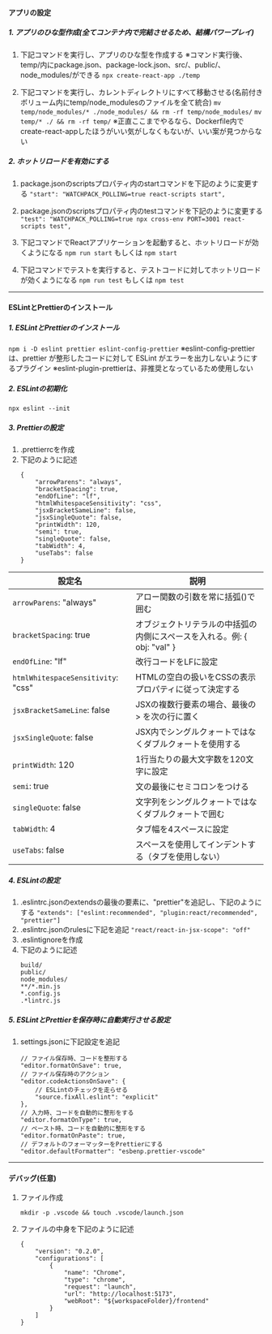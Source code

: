#### アプリの設定
##### 1. アプリのひな型作成(全てコンテナ内で完結させるため、結構パワープレイ)
1. 下記コマンドを実行し、アプリのひな型を作成する
※コマンド実行後、temp/内にpackage.json、package-lock.json、src/、public/、node_modules/ができる
`npx create-react-app ./temp`

2. 下記コマンドを実行し、カレントディレクトリにすべて移動させる(名前付きボリューム内にtemp/node_modulesのファイルを全て統合)
`mv temp/node_modules/* ./node_modules/ && rm -rf temp/node_modules/`
`mv temp/* ./ && rm -rf temp/`
※正直ここまでやるなら、Dockerfile内でcreate-react-appしたほうがいい気がしなくもないが、いい案が見つからない

##### 2. ホットリロードを有効にする
1. package.jsonのscriptsプロパティ内のstartコマンドを下記のように変更する
`"start": "WATCHPACK_POLLING=true react-scripts start",`

2. package.jsonのscriptsプロパティ内のtestコマンドを下記のように変更する
`"test": "WATCHPACK_POLLING=true npx cross-env PORT=3001 react-scripts test",`

3. 下記コマンドでReactアプリケーションを起動すると、ホットリロードが効くようになる
`npm run start` もしくは `npm start`

4. 下記コマンドでテストを実行すると、テストコードに対してホットリロードが効くようになる
`npm run test` もしくは `npm test`
---

#### ESLintとPrettierのインストール
##### 1. ESLintとPrettierのインストール
`npm i -D eslint prettier eslint-config-prettier`
※eslint-config-prettierは、prettier が整形したコードに対して ESLint がエラーを出力しないようにするプラグイン
※eslint-plugin-prettierは、非推奨となっているため使用しない

##### 2. ESLintの初期化
```npx eslint --init```

##### 3. Prettierの設定
1. .prettierrcを作成
2. 下記のように記述
    ```
    {
        "arrowParens": "always",
        "bracketSpacing": true,
        "endOfLine": "lf",
        "htmlWhitespaceSensitivity": "css",
        "jsxBracketSameLine": false,
        "jsxSingleQuote": false,
        "printWidth": 120,
        "semi": true,
        "singleQuote": false,
        "tabWidth": 4,
        "useTabs": false
    }
    ```
| 設定名                    | 説明                                                                       |
|---------------------------|----------------------------------------------------------------------------|
| `arrowParens`: "always"   | アロー関数の引数を常に括弧()で囲む                                         |
| `bracketSpacing`: true    | オブジェクトリテラルの中括弧の内側にスペースを入れる。例: { obj: "val" }  |
| `endOfLine`: "lf"         | 改行コードをLFに設定                                                       |
| `htmlWhitespaceSensitivity`: "css" | HTMLの空白の扱いをCSSの表示プロパティに従って決定する                     |
| `jsxBracketSameLine`: false | JSXの複数行要素の場合、最後の > を次の行に置く                             |
| `jsxSingleQuote`: false  | JSX内でシングルクォートではなくダブルクォートを使用する                     |
| `printWidth`: 120        | 1行当たりの最大文字数を120文字に設定                                       |
| `semi`: true             | 文の最後にセミコロンをつける                                               |
| `singleQuote`: false     | 文字列をシングルクォートではなくダブルクォートで囲む                       |
| `tabWidth`: 4            | タブ幅を4スペースに設定                                                    |
| `useTabs`: false         | スペースを使用してインデントする（タブを使用しない）                       |


##### 4. ESLintの設定
1. .eslintrc.jsonのextendsの最後の要素に、"prettier"を追記し、下記のようにする
```"extends": ["eslint:recommended", "plugin:react/recommended", "prettier"]```
2. .eslintrc.jsonのrulesに下記を追記
```"react/react-in-jsx-scope": "off"```
3. .eslintignoreを作成
4. 下記のように記述
    ```
    build/
    public/
    node_modules/
    **/*.min.js
    *.config.js
    .*lintrc.js
    ```

##### 5. ESLintとPrettierを保存時に自動実行させる設定
1. settings.jsonに下記設定を追記
    ```
    // ファイル保存時、コードを整形する
    "editor.formatOnSave": true,
    // ファイル保存時のアクション
    "editor.codeActionsOnSave": {
        // ESLintのチェックを走らせる
        "source.fixAll.eslint": "explicit"
    },
    // 入力時、コードを自動的に整形をする
    "editor.formatOnType": true,
    // ペースト時、コードを自動的に整形をする
    "editor.formatOnPaste": true,
    // デフォルトのフォーマッターをPrettierにする
    "editor.defaultFormatter": "esbenp.prettier-vscode"
    ```
---

#### デバッグ(任意)
1. ファイル作成
    ```
    mkdir -p .vscode && touch .vscode/launch.json
    ```
2. ファイルの中身を下記のように記述
    ```
    {
        "version": "0.2.0",
        "configurations": [
            {
                "name": "Chrome",
                "type": "chrome",
                "request": "launch",
                "url": "http://localhost:5173",
                "webRoot": "${workspaceFolder}/frontend"
            }
        ]
    }
    ```